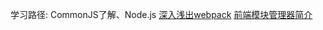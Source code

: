 学习路径:
CommonJS了解、Node.js
[深入浅出webpack](https://xbhub.gitee.io/wiki/webpack/%E5%89%8D%E8%A8%80.html)
[前端模块管理器简介](http://www.ruanyifeng.com/blog/2014/09/package-management.html)